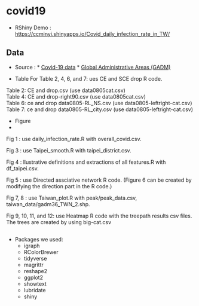 # covid19
* RShiny Demo :
https://ccminyi.shinyapps.io/Covid_daily_infection_rate_in_TW/

## Data
* Source :
          * [Covid-19 data](https://covid-19.nchc.org.tw)
  	  * [Global Administrative Areas (GADM)](https://gadm.org/download_country_v3.html)	

* Table
For Table 2, 4, 6, and 7: ues CE and SCE drop R code.

Table 2: CE and drop.csv  (use data0805cat.csv)  
Table 4: CE and drop-right90.csv  (use data0805cat.csv)  
Table 6: ce and drop data0805-RL_NS.csv  (use data0805-leftright-cat.csv)    
Table 7: ce and drop data0805-RL_city.csv (use data0805-leftright-cat.csv)      

* Figure
* 
Fig 1 : use daily_infection_rate.R with overall_covid.csv.

Fig 3 : use Taipei_smooth.R with taipei_district.csv.

Fig 4 : llustrative definitions and extractions of all features.R with df_taipei.csv.

Fig 5 : use Directed assciative network R code. (Figure 6 can be created by modifying the direction part in the R code.)  

Fig 7, 8 : use Taiwan_plot.R with peak/peak_data.csv, taiwan_data/gadm36_TWN_2.shp.

Fig 9, 10, 11, and 12: use Heatmap R code with the treepath results csv files. The trees are created by using big-cat.csv 


##
* Packages we used:
	* igraph
	* RColorBrewer
	* tidyverse
	* magrittr
	* reshape2
	* ggplot2
	* showtext
	* lubridate
	* shiny
